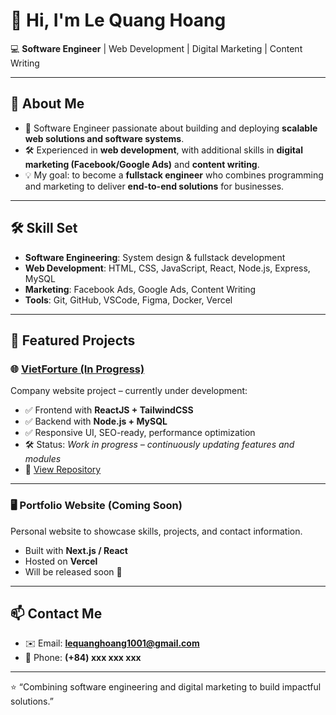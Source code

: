 # 👋 Hi, I'm Le Quang Hoang  

💻 **Software Engineer** | Web Development | Digital Marketing | Content Writing  

---

## 🚀 About Me  
- 🎯 Software Engineer passionate about building and deploying **scalable web solutions and software systems**.  
- 🛠️ Experienced in **web development**, with additional skills in **digital marketing (Facebook/Google Ads)** and **content writing**.  
- 💡 My goal: to become a **fullstack engineer** who combines programming and marketing to deliver **end-to-end solutions** for businesses.  

---

## 🛠️ Skill Set  
- **Software Engineering**: System design & fullstack development  
- **Web Development**: HTML, CSS, JavaScript, React, Node.js, Express, MySQL  
- **Marketing**: Facebook Ads, Google Ads, Content Writing  
- **Tools**: Git, GitHub, VSCode, Figma, Docker, Vercel  

---

## 📌 Featured Projects  

### 🌐 [VietForture (In Progress)](https://github.com/lqhoang01/VietForture)  
Company website project – currently under development:  
- ✅ Frontend with **ReactJS + TailwindCSS**  
- ✅ Backend with **Node.js + MySQL**  
- ✅ Responsive UI, SEO-ready, performance optimization  
- 🛠️ Status: *Work in progress – continuously updating features and modules*  
- 🔗 [View Repository](https://github.com/lqhoang01/VietForture)  

---

### 🖥️ Portfolio Website (Coming Soon)  
Personal website to showcase skills, projects, and contact information.  
- Built with **Next.js / React**  
- Hosted on **Vercel**  
- Will be released soon 🚀  

---

## 📫 Contact Me  
- ✉️ Email: **lequanghoang1001@gmail.com**  
- 📱 Phone: **(+84) xxx xxx xxx**  

---

⭐️ “Combining software engineering and digital marketing to build impactful solutions.”  
